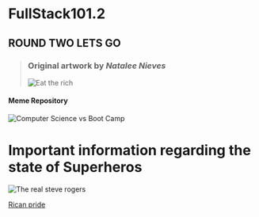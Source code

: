 # FullStack101.2

## ROUND TWO LETS GO

>### Original artwork by _Natalee Nieves_
>
>![Eat the rich](https://scontent-iad3-1.xx.fbcdn.net/v/t1.6435-9/106987954_709624989767783_1894143897386662386_n.jpg?_nc_cat=102&ccb=1-5&_nc_sid=e3f864&_nc_ohc=a2VLC-YLM9QAX8K4nSj&tn=fGQzYsOpL1LZ5m2t&_nc_ht=scontent-iad3-1.xx&oh=00_AT-NatQ6sCrfH5bpGLyOps_2y--Bqoj04LtaPPB5FDekdg&oe=624E77C7)  
#### Meme Repository  

![Computer Science vs Boot Camp](https://scontent-iad3-1.xx.fbcdn.net/v/t39.30808-6/275301262_1105997096797235_5433309083062065243_n.jpg?_nc_cat=102&ccb=1-5&_nc_sid=730e14&_nc_ohc=l2b1nHafsk8AX9KyRwI&tn=fGQzYsOpL1LZ5m2t&_nc_ht=scontent-iad3-1.xx&oh=00_AT8hqn_Vin9r3FlquYVErNn-o4H8OiF5v9hB0zh7QRsxbA&oe=622D443F)

# Important information regarding the state of Superheros
![The real steve rogers](https://preview.redd.it/covv1oh86kq71.jpg?auto=webp&s=eac7ad572d8570217330f3f2be545b0ecc67d9fd)

[Rican pride](https://youtu.be/vIEU-qKsqek)
